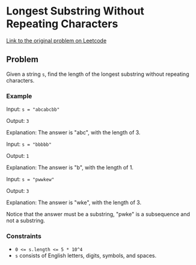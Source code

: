 # Longest Substring Without Repeating Characters

[Link to the original problem on Leetcode](https://leetcode.com/problems/longest-substring-without-repeating-characters/)

## Problem

Given a string `s`, find the length of the longest substring without repeating characters.


### Example

Input: `s = "abcabcbb"`

Output: `3`

Explanation: The answer is "abc", with the length of 3.

Input: `s = "bbbbb"`

Output: `1`

Explanation: The answer is "b", with the length of 1.

Input: `s = "pwwkew"`

Output: `3`

Explanation: The answer is "wke", with the length of 3.

Notice that the answer must be a substring, "pwke" is a subsequence and not a substring.

### Constraints
- `0 <= s.length <= 5 * 10^4`
- `s` consists of English letters, digits, symbols, and spaces.
